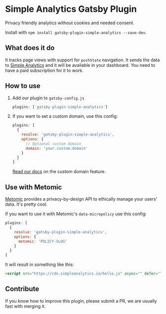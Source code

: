 # Simple Analytics Gatsby Plugin

Privacy friendly analytics without cookies and needed consent.

Install with `npm install gatsby-plugin-simple-analytics --save-dev`.

## What does it do

It tracks page views with support for `pushState` navigation. It sends the data to [Simple Analytics](https://simpleanalytics.com) and it will be available in your dashboard. You need to have a paid subscription for it to work.

## How to use

1. Add our plugin to `gatsby-config.js`

   ```js
   plugins: ['gatsby-plugin-simple-analytics']
   ```

1. If you want to set a custom domain, use this config:

   ```js
   plugins: [
     {
       resolve: 'gatsby-plugin-simple-analytics',
       options: {
         // Optional custom domain
         domain: 'your.custom.domain'
       }
     }
   ]
   ```

   [Read our docs](https://docs.simpleanalytics.com/bypass-ad-blockers) on the custom domain feature.

## Use with Metomic

[Metomic](https://metomic.io/) provides a privacy-by-design API to ethically manage your users' data. It's pretty cool.

If you want to use it with Metomic's `data-micropolicy` use this config:

```js
plugins: [
  {
    resolve: 'gatsby-plugin-simple-analytics',
    options: {
      metomic: 'POLICY-SLUG'
    }
  }
]
```

It will result in something like this:

```html
<script src="https://cdn.simpleanalytics.io/hello.js" async="" defer="" type="text/x-metomic" data-micropolicy="POLICY-SLUG">
```

## Contribute

If you know how to improve this plugin, please submit a PR, we are usually fast with merging it.
